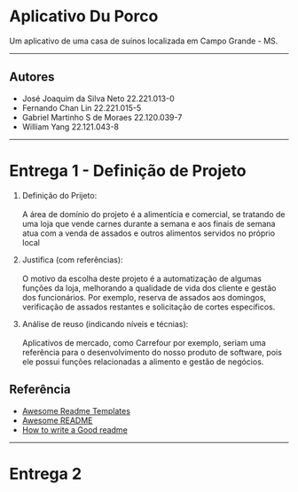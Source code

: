 
# Aplicativo Du Porco

Um aplicativo de uma casa de suínos localizada em Campo Grande - MS.

---

## Autores

- José Joaquim da Silva Neto 22.221.013-0
- Fernando Chan Lin 22.221.015-5
- Gabriel Martinho S de Moraes 22.120.039-7
- William Yang 22.121.043-8

---

# Entrega 1 - Definição de Projeto

1. Definição do Prijeto: <br><br>
A área de domínio do projeto é a alimentícia e comercial, se tratando de uma loja que vende carnes durante a semana e aos finais de semana atua com a venda de assados e outros alimentos servidos no próprio local

2. Justifica (com referências): <br><br>
O motivo da escolha deste projeto é a automatização de algumas funções da loja, melhorando a qualidade de vida dos cliente e gestão dos funcionários. Por exemplo, reserva de assados aos domingos, verificação de assados restantes e solicitação de cortes específicos.

3. Análise de reuso (indicando níveis e técnias): <br><br>
Aplicativos de mercado, como Carrefour por exemplo, seriam uma referência para o desenvolvimento do nosso produto de software, pois ele possui funções relacionadas a alimento e gestão de negócios.


## Referência

 - [Awesome Readme Templates](https://awesomeopensource.com/project/elangosundar/awesome-README-templates)
 - [Awesome README](https://github.com/matiassingers/awesome-readme)
 - [How to write a Good readme](https://bulldogjob.com/news/449-how-to-write-a-good-readme-for-your-github-project)

---

# Entrega 2

<!--
 Table of Contents

1. [My first title](#my-first-title)
2. [My second title](#my-second-title)
## My first title
Some text.
## My second title
-->
